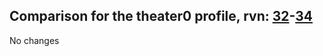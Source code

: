 ## Comparison for the theater0 profile, rvn: [32](https://github.com/PRO100KatYT/FortniteProfileRevisions/tree/main/profiles/theater0/32%20theater0.json)-[34](https://github.com/PRO100KatYT/FortniteProfileRevisions/tree/main/profiles/theater0/34%20theater0.json)

No changes
